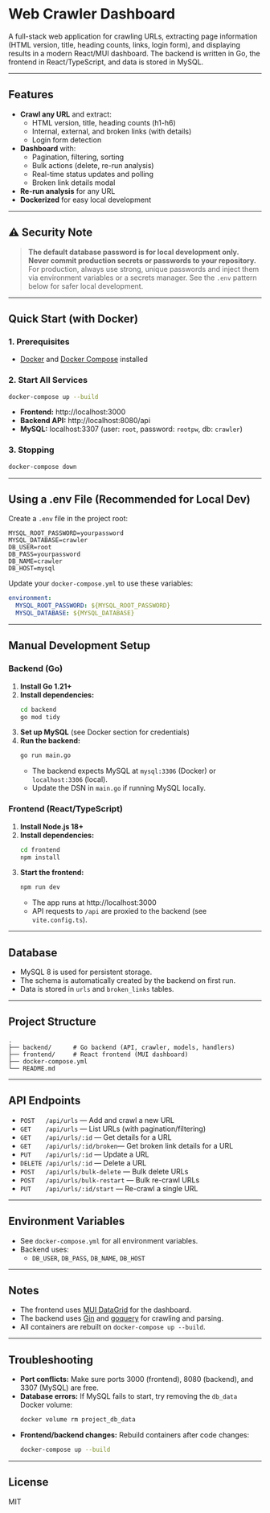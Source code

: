 # Web Crawler Dashboard

A full-stack web application for crawling URLs, extracting page information (HTML version, title, heading counts, links, login form), and displaying results in a modern React/MUI dashboard. The backend is written in Go, the frontend in React/TypeScript, and data is stored in MySQL.

---

## Features

- **Crawl any URL** and extract:
  - HTML version, title, heading counts (h1-h6)
  - Internal, external, and broken links (with details)
  - Login form detection
- **Dashboard** with:
  - Pagination, filtering, sorting
  - Bulk actions (delete, re-run analysis)
  - Real-time status updates and polling
  - Broken link details modal
- **Re-run analysis** for any URL
- **Dockerized** for easy local development

---

## ⚠️ Security Note

> **The default database password is for local development only.**
> **Never commit production secrets or passwords to your repository.**
> For production, always use strong, unique passwords and inject them via environment variables or a secrets manager. See the `.env` pattern below for safer local development.

---

## Quick Start (with Docker)

### 1. Prerequisites

- [Docker](https://www.docker.com/) and [Docker Compose](https://docs.docker.com/compose/) installed

### 2. Start All Services

```sh
docker-compose up --build
```

- **Frontend:** http://localhost:3000
- **Backend API:** http://localhost:8080/api
- **MySQL:** localhost:3307 (user: `root`, password: `rootpw`, db: `crawler`)

### 3. Stopping

```sh
docker-compose down
```

---

## Using a .env File (Recommended for Local Dev)

Create a `.env` file in the project root:

```
MYSQL_ROOT_PASSWORD=yourpassword
MYSQL_DATABASE=crawler
DB_USER=root
DB_PASS=yourpassword
DB_NAME=crawler
DB_HOST=mysql
```

Update your `docker-compose.yml` to use these variables:

```yaml
environment:
  MYSQL_ROOT_PASSWORD: ${MYSQL_ROOT_PASSWORD}
  MYSQL_DATABASE: ${MYSQL_DATABASE}
```

---

## Manual Development Setup

### Backend (Go)

1. **Install Go 1.21+**
2. **Install dependencies:**
   ```sh
   cd backend
   go mod tidy
   ```
3. **Set up MySQL** (see Docker section for credentials)
4. **Run the backend:**
   ```sh
   go run main.go
   ```
   - The backend expects MySQL at `mysql:3306` (Docker) or `localhost:3306` (local).
   - Update the DSN in `main.go` if running MySQL locally.

### Frontend (React/TypeScript)

1. **Install Node.js 18+**
2. **Install dependencies:**
   ```sh
   cd frontend
   npm install
   ```
3. **Start the frontend:**
   ```sh
   npm run dev
   ```
   - The app runs at http://localhost:3000
   - API requests to `/api` are proxied to the backend (see `vite.config.ts`).

---

## Database

- MySQL 8 is used for persistent storage.
- The schema is automatically created by the backend on first run.
- Data is stored in `urls` and `broken_links` tables.

---

## Project Structure

```
.
├── backend/      # Go backend (API, crawler, models, handlers)
├── frontend/     # React frontend (MUI dashboard)
├── docker-compose.yml
└── README.md
```

---

## API Endpoints

- `POST   /api/urls`           — Add and crawl a new URL
- `GET    /api/urls`           — List URLs (with pagination/filtering)
- `GET    /api/urls/:id`       — Get details for a URL
- `GET    /api/urls/:id/broken`— Get broken link details for a URL
- `PUT    /api/urls/:id`       — Update a URL
- `DELETE /api/urls/:id`       — Delete a URL
- `POST   /api/urls/bulk-delete`   — Bulk delete URLs
- `POST   /api/urls/bulk-restart`  — Bulk re-crawl URLs
- `PUT    /api/urls/:id/start`     — Re-crawl a single URL

---

## Environment Variables

- See `docker-compose.yml` for all environment variables.
- Backend uses:
  - `DB_USER`, `DB_PASS`, `DB_NAME`, `DB_HOST`

---

## Notes

- The frontend uses [MUI DataGrid](https://mui.com/x/react-data-grid/) for the dashboard.
- The backend uses [Gin](https://github.com/gin-gonic/gin) and [goquery](https://github.com/PuerkitoBio/goquery) for crawling and parsing.
- All containers are rebuilt on `docker-compose up --build`.

---

## Troubleshooting

- **Port conflicts:** Make sure ports 3000 (frontend), 8080 (backend), and 3307 (MySQL) are free.
- **Database errors:** If MySQL fails to start, try removing the `db_data` Docker volume:
  ```sh
  docker volume rm project_db_data
  ```
- **Frontend/backend changes:** Rebuild containers after code changes:
  ```sh
  docker-compose up --build
  ```

---

## License

MIT
